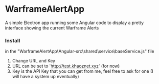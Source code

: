 # WarframeAlertApp
A simple Electron app running some Angular code to display a pretty interface showing the current Warframe Alerts

### Install
in the "WarframeAlertApp\Angular-src\shared\service\baseService.js" file
1. Change URL and Key
2. URL can be set to 'http://test.khaoznet.xyz' (for now)
3. Key is the API Key that you can get from me, feel free to ask for one (I will have a system up eventually)
